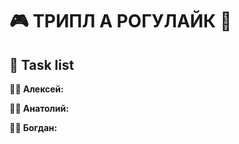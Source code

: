 # 🎮 ТРИПЛ А РОГУЛАЙК 🎯  
## 📝 Task list  

**👨‍💻 Алексей:**  

**👨‍🔧 Анатолий:**  

**👨‍🎨 Богдан:**  
